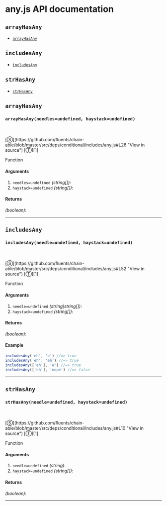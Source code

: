 # any.js API documentation

<!-- div class="toc-container" -->

<!-- div -->

## `arrayHasAny`
* <a href="#arrayHasAny"  data-meta="arrayHasAny needles undefined haystack undefined"  data-call="arrayHasAny needles undefined haystack undefined"  data-category="Methods"  data-description="Function"  data-name="arrayHasAny"  data-all="meta arrayHasAny needles undefined haystack undefined call arrayHasAny needles undefined haystack undefined category Methods description Function name arrayHasAny member see notes todos klassProps" >`arrayHasAny`</a>

<!-- /div -->

<!-- div -->

## `includesAny`
* <a href="#includesAny"  data-meta="includesAny needle undefined haystack undefined"  data-call="includesAny needle undefined haystack undefined"  data-category="Methods"  data-description="Function"  data-name="includesAny"  data-all="meta includesAny needle undefined haystack undefined call includesAny needle undefined haystack undefined category Methods description Function name includesAny member see notes todos klassProps" >`includesAny`</a>

<!-- /div -->

<!-- div -->

## `strHasAny`
* <a href="#strHasAny"  data-meta="strHasAny needle undefined haystack undefined"  data-call="strHasAny needle undefined haystack undefined"  data-category="Methods"  data-description="Function"  data-name="strHasAny"  data-all="meta strHasAny needle undefined haystack undefined call strHasAny needle undefined haystack undefined category Methods description Function name strHasAny member see notes todos klassProps" >`strHasAny`</a>

<!-- /div -->

<!-- /div -->

<!-- div class="doc-container" -->

<!-- div -->

## `arrayHasAny`

<!-- div -->

<h3 id="arrayHasAny" data-member="" data-category="Methods" data-name="arrayHasAny"><code>arrayHasAny(needles=undefined, haystack=undefined)</code></h3>
<br>
<br>
[&#x24C8;](https://github.com/fluents/chain-able/blob/master/src/deps/conditional/includes/any.js#L26 "View in source") [&#x24C9;][1]

Function

#### Arguments
1. `needles=undefined` *(string&#91;&#93;)*:
2. `haystack=undefined` *(string&#91;&#93;)*:

#### Returns
*(boolean)*:

---

<!-- /div -->

<!-- /div -->

<!-- div -->

## `includesAny`

<!-- div -->

<h3 id="includesAny" data-member="" data-category="Methods" data-name="includesAny"><code>includesAny(needle=undefined, haystack=undefined)</code></h3>
<br>
<br>
[&#x24C8;](https://github.com/fluents/chain-able/blob/master/src/deps/conditional/includes/any.js#L52 "View in source") [&#x24C9;][1]

Function

#### Arguments
1. `needle=undefined` *(string|string&#91;&#93;)*:
2. `haystack=undefined` *(string&#91;&#93;)*:

#### Returns
*(boolean)*:

#### Example
```js
includesAny('eh', 'e') //=> true
includesAny('eh', 'eh') //=> true
includesAny(['eh'], 'e') //=> true
includesAny(['eh'], 'nope') //=> false

```
---

<!-- /div -->

<!-- /div -->

<!-- div -->

## `strHasAny`

<!-- div -->

<h3 id="strHasAny" data-member="" data-category="Methods" data-name="strHasAny"><code>strHasAny(needle=undefined, haystack=undefined)</code></h3>
<br>
<br>
[&#x24C8;](https://github.com/fluents/chain-able/blob/master/src/deps/conditional/includes/any.js#L10 "View in source") [&#x24C9;][1]

Function

#### Arguments
1. `needle=undefined` *(string)*:
2. `haystack=undefined` *(string&#91;&#93;)*:

#### Returns
*(boolean)*:

---

<!-- /div -->

<!-- /div -->

<!-- /div -->

 [1]: #arrayhasany "Jump back to the TOC."
